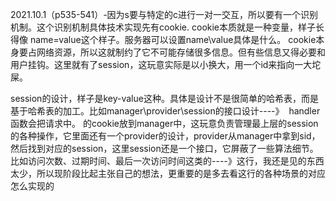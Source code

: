 2021.10.1（p535-541）-因为s要与特定的c进行一对一交互，所以要有一个识别机制。这个识别机制具体技术实现先有cookie. cookie本质就是一种变量，样子长得像 name=value这个样子。服务器可以设置name\value具体是什么。
		cookie本身要占网络资源，所以这就制约了它不可能存储很多信息。但有些信息又得必要和用户挂钩。这里就有了session，这玩意实际是以小换大，用一个id来指向一大坨屎。

​		session的设计，样子是key-value这种。具体是设计不是很简单的哈希表，而是基于哈希表的加工。
​		比如manager\provider\session的接口设计----》
​				handler函数会把请求中。                                                                                                                                                                                                                                                                                                                                                                                                                                                                                                                                                                                                                                                                                                                                                                                                                                                                                                                                                                                                                                                                                                                                                                                                                                                                                                                                                                    的cookie放到manager中，这玩意负责管理最上层的session的各种操作，它里面还有一个provider的设计，provider从manager中拿到sid，然后找到对应的session，这里session还是一个接口，它屏蔽了一些算法细节。
​		比如访问次数、过期时间、最后一次访问时间这类的----》这行，我还是见的东西太少，所以现阶段比起主张自己的想法，更重要的是多去看这行的各种场景的对应怎么实现的